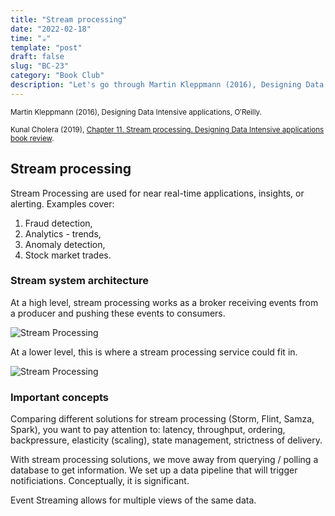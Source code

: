 ```yaml
---
title: "Stream processing"
date: "2022-02-18"
time: "☕️"
template: "post"
draft: false
slug: "BC-23"
category: "Book Club"
description: "Let's go through Martin Kleppmann (2016), Designing Data Intensive applications, Chapter 11. Stream processing"
---
```


<sub>Martin Kleppmann (2016), Designing Data Intensive applications, O′Reilly.</sub>

<sub>Kunal Cholera (2019), [Chapter 11. Stream processing. Designing Data Intensive applications book review](https://www.youtube.com/watch?v=XiQNLGRAzss).</sub>

## Stream processing

Stream Processing are used for near real-time applications, insights, or alerting. 
Examples cover:
1. Fraud detection,
2. Analytics - trends,
3. Anomaly detection,
4. Stock market trades.

### Stream system architecture

At a high level, stream processing works as a broker receiving events from a producer and pushing these events to consumers.

![Stream Processing](/media/architecture/stream-processing.png)

At a lower level, this is where a stream processing service could fit in.

![Stream Processing](/media/architecture/stream-processing-2.png)

### Important concepts

Comparing different solutions for stream processing (Storm, Flint, Samza, Spark), you want to pay attention to: latency, throughput, ordering, backpressure, elasticity (scaling), state management, strictness of delivery. 

With stream processing solutions, we move away from querying / polling a database to get information. We set up a data pipeline that will trigger notificiations. Conceptually, it is significant.

Event Streaming allows for multiple views of the same data.